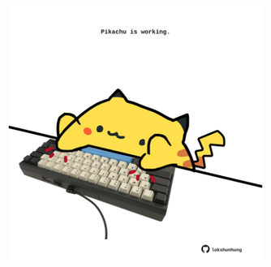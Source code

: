 <!-- built at 02/03/2024, 03:00:37 UTC -->
<p align="center">
  <img width="500" height="500" src="./ReadmeImage.svg">
</p>
